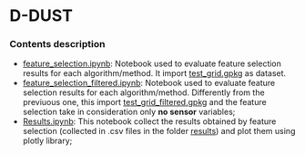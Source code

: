 # D-DUST

### Contents description

- [feature_selection.ipynb](https://github.com/opengeolab/D-DUST/blob/thesis_MB/notebooks/feature_selection.ipynb): Notebook used to evaluate feature selection results for each algorithm/method. It import [test_grid.gpkg](https://github.com/opengeolab/D-DUST/blob/thesis_MB/notebooks/grids/test_grid.gpkg) as dataset.
- [feature_selection_filtered.ipynb](https://github.com/opengeolab/D-DUST/blob/thesis_MB/notebooks/feature_selection_filtered.ipynb): Notebook used to evaluate feature selection results for each algorithm/method. Differently from the previuous one, this import [test_grid_filtered.gpkg](https://github.com/opengeolab/D-DUST/blob/thesis_MB/notebooks/grids/test_grid.gpkg) and the feature selection take in consideration only **no sensor** variables;
- [Results.ipynb](https://github.com/opengeolab/D-DUST/blob/thesis_MB/notebooks/Results.ipynb): This notebook collect the results obtained by feature selection (collected in .csv files in the folder [results](https://github.com/opengeolab/D-DUST/tree/thesis_MB/notebooks/results)) and plot them using plotly library;
